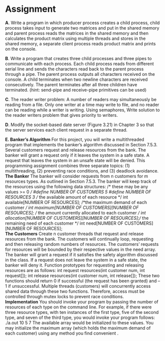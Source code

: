 # Assignment

**A**. Write a program in which producer process creates a child process, child process takes
input to generate two matrices and put in the shared memory and parent process reads the
matrices in the shared memory and then calculates the product matrix using multiple
threads and stores in the shared memory, a separate client process reads product matrix and
prints on the console.

**B**. Write a program that creates three child processes and three pipes to communicate with each
process. Each child process reads from different serial line and sends the characters read back
to the parent process through a pipe. The parent process outputs all characters received on the
console. A child terminates when two newline characters are received consecutively. The
parent terminates after all three children have terminated. (hint: send-pipe and receive-pipe
primitives can be used)

**C**. The reader writer problem: A number of readers may simultaneously be reading from a file.
Only one writer at a time may write to file, and no reader can be reading while a writer is
writing. Using semaphores, Write solution to the reader writers problem that gives priority
to writers.

**D**. Modify the socket-based date server (Figure 3.21) in Chapter 3 so that the server
services each client request in a separate thread.

**E. Banker’s Algorithm**
For this project, you will write a multithreaded program that implements the banker’s algorithm
discussed in Section 7.5.3. Several customers request and release resources from the bank. The
banker will grant a request only if it leaves the system in a safe state. A request that leaves the
system in an unsafe state will be denied. This programming assignment combines three
separate topics:
(1) multithreading, (2) preventing race conditions, and (3) deadlock avoidance.
<br>**The Banker**
The banker will consider requests from n customers for m resources types. As outlined in
Section 7.5.3. The banker will keep track of the resources using the following data structures:
/* these may be any values >= 0 */
 #define NUMBER OF CUSTOMERS 5
 #define NUMBER OF RESOURCES 3
/* the available amount of each resource */
int available[NUMBER OF RESOURCES];
/*the maximum demand of each customer */
int maximum[NUMBER OF CUSTOMERS][NUMBER OF RESOURCES];
/* the amount currently allocated to each customer */
int allocation[NUMBER OF CUSTOMERS][NUMBER OF RESOURCES];/* the remaining need of each customer */
int need[NUMBER OF CUSTOMERS][NUMBER OF RESOURCES];
<br>**The Customers**
Create n customer threads that request and release resources from the bank. The customers will
continually loop, requesting and then releasing random numbers of resources. The customers’
requests for resources will be bounded by their respective values in the need array. The banker
will grant a request if it satisfies the safety algorithm discussed in the class. If a request does
not leave the system in a safe state, the banker will deny it. Function prototypes for requesting
and releasing resources are as follows:
int request resources(int customer num, int request[]);
int release resources(int customer num, int release[]);
These two functions should return 0 if successful (the request has been granted) and –1 if
unsuccessful. Multiple threads (customers) will concurrently access shared data through these
two functions. Therefore, access must be controlled through mutex locks to prevent race
conditions.
<br>**Implementation**
You should invoke your program by passing the number of resources of each type on the
command line. For example, if there were three resource types, with ten instances of the first
type, five of the second type, and seven of the third type, you would invoke your program
follows:
./a.out 10 5 7
The available array would be initialized to these values. You may initialize the
maximum array (which holds the maximum demand of each customer) using any
method you find convenient .
